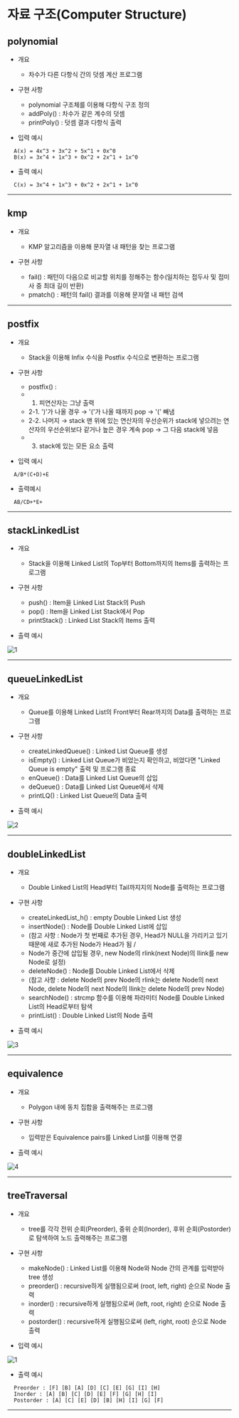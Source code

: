# 자료 구조(Computer Structure)


## polynomial
- 개요
  + 차수가 다른 다항식 간의 덧셈 계산 프로그램 

- 구현 사항
  + polynomial 구조체를 이용해 다항식 구조 정의
  + addPoly() : 차수가 같은 계수의 덧셈
  + printPoly() : 덧셈 결과 다항식 출력

- 입력 예시
```
  A(x) = 4x^3 + 3x^2 + 5x^1 + 0x^0
  B(x) = 3x^4 + 1x^3 + 0x^2 + 2x^1 + 1x^0
```

- 출력 예시
```
  C(x) = 3x^4 + 1x^3 + 0x^2 + 2x^1 + 1x^0
```

---

## kmp
- 개요
  + KMP 알고리즘을 이용해 문자열 내 패턴을 찾는 프로그램

- 구현 사항
  + fail() : 패턴이 다음으로 비교할 위치를 정해주는 함수(일치하는 접두사 및 접미사 중 최대 길이 반환)
  + pmatch() : 패턴의 fail() 결과를 이용해 문자열 내 패턴 검색

---

## postfix
- 개요
  + Stack을 이용해 Infix 수식을 Postfix 수식으로 변환하는 프로그램

- 구현 사항
  + postfix() :
  + 1. 피연산자는 그냥 출력
  + 2-1. ')'가 나올 경우 → '('가 나올 때까지 pop → '(' 빼냄
  + 2-2. 나머지 → stack 맨 위에 있는 연산자의 우선순위가 stack에 넣으려는 연산자의 우선순위보다 같거나 높은 경우 계속 pop → 그 다음 stack에 넣음
  + 3. stack에 있는 모든 요소 출력

- 입력 예시
```
  A/B*(C+D)+E
```

- 출력예시
```
  AB/CD+*E+
```
  
---

## stackLinkedList
- 개요
  + Stack을 이용해 Linked List의 Top부터 Bottom까지의 Items를 출력하는 프로그램

- 구현 사항
  + push() : Item을 Linked List Stack의 Push
  + pop() : Item을 Linked List Stack에서 Pop
  + printStack() : Linked List Stack의 Items 출력

- 출력 예시

![1](https://user-images.githubusercontent.com/62659407/121133595-826b6980-c86d-11eb-8a42-7f32fa6f7a89.png)

---
  
## queueLinkedList
- 개요
  + Queue를 이용해 Linked List의 Front부터 Rear까지의 Data를 출력하는 프로그램

- 구현 사항
  + createLinkedQueue() : Linked List Queue를 생성
  + isEmpty() : Linked List Queue가 비었는지 확인하고, 비었다면 "Linked Queue is empty" 출력 및 프로그램 종료
  + enQueue() : Data를 Linked List Queue의 삽입
  + deQueue() : Data를 Linked List Queue에서 삭제
  + printLQ() : Linked List Queue의 Data 출력

- 출력 예시

![2](https://user-images.githubusercontent.com/62659407/121133610-85fef080-c86d-11eb-8533-8dea2acf9a36.png)
 
---

## doubleLinkedList
- 개요
  + Double Linked List의 Head부터 Tail까지지의 Node를 출력하는 프로그램

- 구현 사항
  + createLinkedList_h() : empty Double Linked List 생성
  + insertNode() : Node를 Double Linked List에 삽입
  + (참고 사항 : Node가 첫 번째로 추가된 경우, Head가 NULL을 가리키고 있기 때문에 새로 추가된 Node가 Head가 됨 /
  + Node가 중간에 삽입될 경우, new Node의 rlink(next Node)의 llink를 new Node로 설정)
  + deleteNode() : Node를 Double Linked List에서 삭제
  + (참고 사항 : delete Node의 prev Node의 rlink는 delete Node의 next Node, delete Node의 next Node의 llink는 delete Node의 prev Node)
  + searchNode() : strcmp 함수를 이용해 파라미터 Node를 Double Linked List의 Head로부터 탐색
  + printList() : Double Linked List의 Node 출력

- 출력 예시

![3](https://user-images.githubusercontent.com/62659407/121133624-88f9e100-c86d-11eb-91ea-df75d6286ff5.png)

---

## equivalence
- 개요
  + Polygon 내에 동치 집합을 출력해주는 프로그램

- 구현 사항
  + 입력받은 Equivalence pairs를 Linked List를 이용해 연결

- 출력 예시

![4](https://user-images.githubusercontent.com/62659407/121133635-8bf4d180-c86d-11eb-8a9b-2b95d790516a.png)

---

## treeTraversal
- 개요
  + tree를 각각 전위 순회(Preorder), 중위 순회(Inorder), 후위 순회(Postorder)로 탐색하여 노드 출력해주는 프로그램

- 구현 사항
  + makeNode() : Linked List를 이용해 Node와 Node 간의 관계를 입력받아 tree 생성
  + preorder() : recursive하게 실행됨으로써 (root, left, right) 순으로 Node 출력
  + inorder() : recursive하게 실행됨으로써 (left, root, right) 순으로 Node 출력
  + postorder() : recursive하게 실행됨으로써 (left, right, root) 순으로 Node 출력 

- 입력 예시

![1](https://user-images.githubusercontent.com/62659407/121134650-9c597c00-c86e-11eb-85a9-6cb7a00a913c.png)

- 출력 예시
```
  Preorder : [F] [B] [A] [D] [C] [E] [G] [I] [H]
  Inorder : [A] [B] [C] [D] [E] [F] [G] [H] [I]
  Postorder : [A] [C] [E] [D] [B] [H] [I] [G] [F]
```

---
